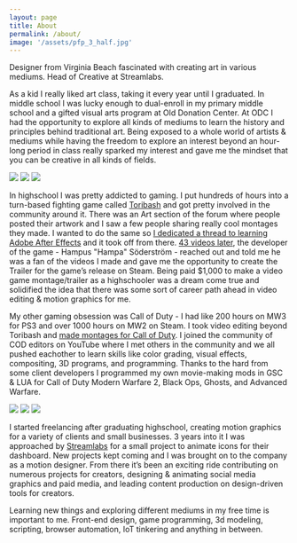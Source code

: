 ```yaml
---
layout: page
title: About
permalink: /about/
image: '/assets/pfp_3_half.jpg'
---
```


Designer from Virginia Beach fascinated with creating art in various mediums. Head of Creative at Streamlabs.


As a kid I really liked art class, taking it every year until I graduated. In middle school I was lucky enough to dual-enroll in my primary middle school and a gifted visual arts program at Old Donation Center. At ODC I had the opportunity to explore all kinds of mediums to learn the history and principles behind traditional art. Being exposed to a whole world of artists & mediums while having the freedom to explore an interest beyond an hour-long period in class really sparked my interest and gave me the mindset that you can be creative in all kinds of fields. 

<div class="gallery-box">
  <div class="gallery">
    <img src="/assets/selfie_1.jpg">
    <img src="/assets/selfie_2.jpg">
    <img src="/assets/selfie_3.jpg">
  </div>
</div>

In highschool I was pretty addicted to gaming. I put hundreds of hours into a turn-based fighting game called [Toribash](https://toribash.com/) and got pretty involved in the community around it. There was an Art section of the forum where people posted their artwork and I saw a few people sharing really cool montages they made. I wanted to do the same so [I dedicated a thread to learning Adobe After Effects](https://forum.toribash.com/showthread.php?t=365779) and it took off from there. [43 videos later](https://www.youtube.com/playlist?list=PLGAb4JjeiLFlOvwHNWf8HXfI2ouRH-cMs), the developer of the game - Hampus "Hampa" Söderström - reached out and told me he was a fan of the videos I made and gave me the opportunity to create the Trailer for the game’s release on Steam. Being paid $1,000 to make a video game montage/trailer as a highschooler was a dream come true and solidified the idea that there was some sort of career path ahead in video editing & motion graphics for me. 

My other gaming obsession was Call of Duty - I had like 200 hours on MW3 for PS3 and over 1000 hours on MW2 on Steam. I took video editing beyond Toribash and [made montages for Call of Duty](https://slykuiper.com/portfolio/projects/call-of-duty-edits).  I joined the community of COD editors on YouTube where I met others in the community and we all pushed eachother to learn skills like color grading, visual effects, compositing, 3D programs, and programming. Thanks to the hard from some client developers I programmed my own movie-making mods in GSC & LUA for Call of Duty Modern Warfare 2, Black Ops, Ghosts, and Advanced Warfare. 

<div class="gallery-box">
  <div class="gallery">
    <img src="/assets/selfie_4.jpg">
    <img src="/assets/selfie_5.jpg">
    <img src="/assets/selfie_6.jpg">
  </div>
</div>

I started freelancing after graduating highschool, creating motion graphics for a variety of clients and small businesses. 3 years into it I was approached by [Streamlabs](https://streamlabs.com/) for a small project to animate icons for their dashboard. New projects kept coming and I was brought on to the company as a motion designer. From there it’s been an exciting ride contributing on numerous projects for creators, designing & animating social media graphics and paid media, and leading content production on design-driven tools for creators.

Learning new things and exploring different mediums in my free time is important to me. Front-end design, game programming, 3d modeling, scripting, browser automation, IoT tinkering and anything in between. 